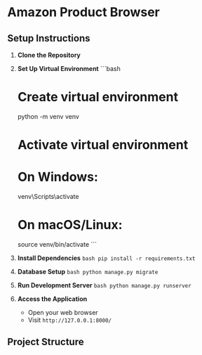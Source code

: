 # Amazon Product Browser

## Setup Instructions

1. **Clone the Repository** 

2. **Set Up Virtual Environment**   ```bash
   # Create virtual environment
   python -m venv venv

   # Activate virtual environment
   # On Windows:
   venv\Scripts\activate
   # On macOS/Linux:
   source venv/bin/activate   ```

3. **Install Dependencies**   ```bash
   pip install -r requirements.txt   ```

4. **Database Setup**   ```bash
   python manage.py migrate   ```

5. **Run Development Server**   ```bash
   python manage.py runserver   ```

6. **Access the Application**
   - Open your web browser
   - Visit `http://127.0.0.1:8000/`

## Project Structure
